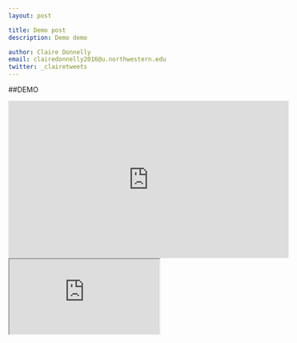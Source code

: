 ```yaml
---
layout: post

title: Demo post
description: Demo demo

author: Claire Donnelly
email: clairedonnelly2016@u.northwestern.edu
twitter: _clairetweets
---
```


##DEMO


<iframe width="560" height="315" src="https://www.youtube.com/embed/Dd7FixvoKBw" frameborder="0" allowfullscreen></iframe>

<iframe src="https://docs.google.com/spreadsheets/d/1YtLjeH7po-Tg5Wf2OLRKcdSjnHcV2tuWDQF2t9xBwQc/pubchart?oid=573530418&amp;format=interactive"></iframe>
